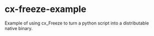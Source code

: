 # cx-freeze-example
Example of using cx_Freeze to turn a python script into a distributable native binary.
